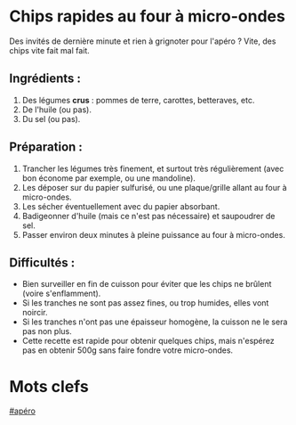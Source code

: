 Chips rapides au four à micro-ondes
=================

Des invités de dernière minute et rien à grignoter pour l'apéro ? Vite, des chips vite fait mal fait.

Ingrédients :
------------
1. Des légumes **crus** : pommes de terre, carottes, betteraves, etc.
2. De l'huile (ou pas).
3. Du sel (ou pas).

Préparation :
------------
1. Trancher les légumes très finement, et surtout très régulièrement (avec bon économe par exemple, ou une mandoline).
2. Les déposer sur du papier sulfurisé, ou une plaque/grille allant au four à micro-ondes.
3. Les sécher éventuellement avec du papier absorbant.
4. Badigeonner d'huile (mais ce n'est pas nécessaire) et saupoudrer de sel.
5. Passer environ deux minutes à pleine puissance au four à micro-ondes.

Difficultés : 
------------

  * Bien surveiller en fin de cuisson pour éviter que les chips ne brûlent (voire s'enflamment).
  * Si les tranches ne sont pas assez fines, ou trop humides, elles vont noircir.
  * Si les tranches n'ont pas une épaisseur homogène, la cuisson ne le sera pas non plus.
  * Cette recette est rapide pour obtenir quelques chips, mais n'espérez pas en obtenir 500g sans faire fondre votre micro-ondes. 





Mots clefs
==========

[#apéro](index.apéro.html)
